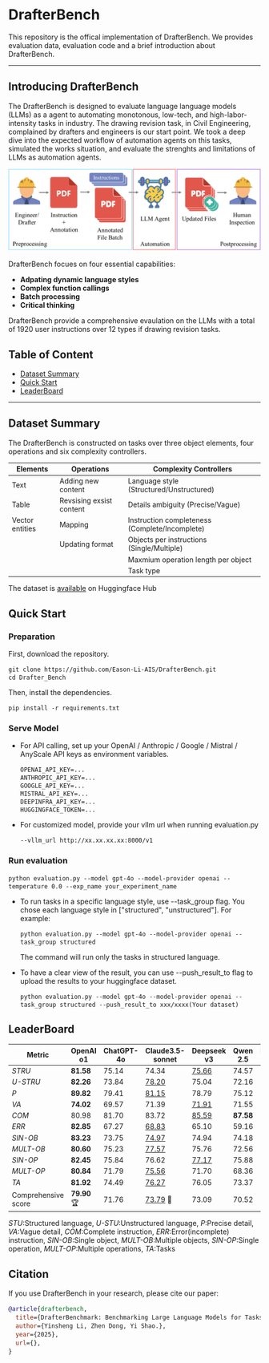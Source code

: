 # DrafterBench
This repository is the offical implementation of DrafterBench. We provides evaluation data, evaluation code and a brief introduction about DrafterBench.

---

## Introducing DrafterBench

The DrafterBench is designed to evaluate language language models (LLMs) as a agent to automating monotonous, low-tech, and high-labor-intensity tasks in industry. The drawing revision task, in Civil Engineering, complained by drafters and engineers is our start point. We took a deep dive into the expected workflow of automation agents on this tasks, simulated the works situation, and evaluate the strenghts and limitations of LLMs as automation agents.

![Automation Workflow](/figure/workflow.png)

DrafterBench focues on four essential capabilities:
- **Adpating dynamic language styles**
- **Complex function callings**
- **Batch processing**
- **Critical thinking**

DrafterBench provide a comprehensive evaulation on the LLMs with a total of 1920 user instructions over 12 types if drawing revision tasks.

## Table of Content

- [Dataset Summary](#dataset-summary)
- [Quick Start](#quick-start)
- [LeaderBoard](#leaderboard)

---

## Dataset Summary

The DrafterBench is constructed on tasks over three object elements, four operations and six complexity controllers.

| Elements       | Operations | Complexity Controllers |
|--------------|--------------|--------------|
| Text         | Adding new content                  |Language style (Structured/Unstructured)                  |
| Table         | Revsising exsist content                  |Details ambiguity (Precise/Vague)                  |
| Vector entities         | Mapping                  |Instruction completeness (Complete/Incomplete)                  |
|          | Updating format                  |Objects per instructions (Single/Multiple)                  |
|          |                   |Maxmium operation length per object                  |
|          |                   |Task type                    |

The dataset is [available](https://huggingface.co/datasets/Eason666/DrafterBenchmark) on Huggingface Hub

## Quick Start

### Preparation
First, download the repository.

```shell
git clone https://github.com/Eason-Li-AIS/DrafterBench.git
cd Drafter_Bench
```

Then, install the dependencies.

```shell
pip install -r requirements.txt
```

### Serve Model
- For API calling, set up your OpenAI / Anthropic / Google / Mistral / AnyScale API keys as environment variables.

    ```shell
    OPENAI_API_KEY=...
    ANTHROPIC_API_KEY=...
    GOOGLE_API_KEY=...
    MISTRAL_API_KEY=...
    DEEPINFRA_API_KEY=...
    HUGGINGFACE_TOKEN=...
    ```
- For customized model, provide your vllm url when running evaluation.py

    ```shell
    --vllm_url http://xx.xx.xx.xx:8000/v1
    ```

### Run evaluation

```shell
python evaluation.py --model gpt-4o --model-provider openai --temperature 0.0 --exp_name your_experiment_name
```

- To run tasks in a specific language style, use --task_group flag. You chose each language style in ["structured", "unstructured"]. For example:

  ```shell
  python evaluation.py --model gpt-4o --model-provider openai --task_group structured
  ```
  The command will run only the tasks in structured language.

- To have a clear view of the result, you can use --push_result_to flag to upload the results to your huggingface dataset.

  ```shell
  python evaluation.py --model gpt-4o --model-provider openai --task_group structured --push_result_to xxx/xxxx(Your dataset)
  ```

## LeaderBoard

| Metric  |  OpenAI o1 | ChatGPT-4o | Claude3.5-sonnet | Deepseek v3 | Qwen 2.5 | Llama3-Instruct |
|---------|-----------|------------|------------------|-------------|----------|-----------------|
| *STRU*    | **81.58**     | 75.14      | 74.34            | <ins>75.66</ins>       | 74.57    | 68.96           |
| *U-STRU*  | **82.26**     | 73.84      | <ins>78.20</ins>            | 75.04       | 72.16    | 67.92           |
| *P*       | **89.82**     | 79.41      | <ins>81.15</ins>            | 78.79       | 75.12    | 71.36           |
| *VA*      | **74.02**     | 69.57      | 71.39            | <ins>71.91</ins>       | 71.55    | 65.37           |
| *COM*     | 80.98     | 81.70      | 83.72            | <ins>85.59</ins>       | **87.58**    | 83.10           |
| *ERR*     | **82.85**     | 67.27      | <ins>68.83</ins>            | 65.10       | 59.16    | 53.78           |
| *SIN-OB*  | **83.23**     | 73.75      | <ins>74.97</ins>            | 74.94       | 74.18    | 67.22           |
| *MULT-OB* | **80.60**     | 75.23      | <ins>77.57</ins>            | 75.76       | 72.56    | 69.66           |
| *SIN-OP*  | **82.45**     | 75.84      | 76.62            | <ins>77.17</ins>       | 75.88    | 71.02           |
| *MULT-OP* | **80.84**     | 71.79      | <ins>75.56</ins>            | 71.70       | 68.36    | 63.27           |
| *TA*      | **81.92**     | 74.49      | <ins>76.27</ins>            | 76.05       | 73.37    | 68.44           |
|  Comprehensive score       |  **79.90** :trophy:    | 71.76      | <ins>73.79</ins> :gem:           | 73.09       | 70.52    | 64.95           |

*STU*:Structured language, *U-STU*:Unstructured language, *P*:Precise detail, *VA*:Vague detail, *COM*:Complete instruction, *ERR*:Error(incomplete) instruction, *SIN-OB*:Single object, *MULT-OB*:Multiple objects, *SIN-OP*:Single operation, *MULT-OP*:Multiple operations, *TA*:Tasks

## Citation

If you use DrafterBench in your research, please cite our paper:

```bibtex
@article{drafterbench,
  title={DrafterBenchmark: Benchmarking Large Language Models for Tasks Automation in Civil Engineering},
  author={Yinsheng Li, Zhen Dong, Yi Shao.},
  year={2025},
  url={},
}
